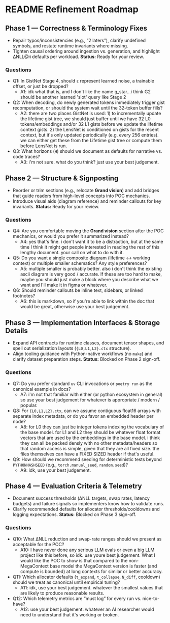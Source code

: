 # README Refinement Roadmap

## Phase 1 — Correctness & Terminology Fixes
- Repair typos/inconsistencies (e.g., “2 laters”), clarify undefined symbols, and restate runtime invariants where missing.
- Tighten causal ordering around ingestion vs. generation, and highlight ΔNLL@`H` defaults per workload.
**Status:** Ready for your review.
### Questions
- Q1: In GistNet Stage 4, should `ε` represent learned noise, a trainable offset, or just be dropped?  
  + A1: idk what that is, and I don't like the name g_star...i think G2 should be another learned 'slot' query like Stage 2 
- Q2: When decoding, do newly generated tokens immediately trigger gist recomputation, or should the system wait until the 32-token buffer fills?
  + A2: there are two places GistNet is used: 1) to incrementally update the lifetime gist tree, we should just buffer until we have 32 L0 tokens/embeddings and/or 32 L1 gists before we update the lifetime context gists. 2) the LensNet is conditioned on gists for the recent context, but it's only updated periodically (e.g. every 256 entries).  we can either get these from the Lifetime gist tree or compute them before LensNet is run.  
- Q3: What horizons (`H`) should we document as defaults for narrative vs. code traces?
  + A3: i'm not sure.  what do you think?  just use your best judgement.

## Phase 2 — Structure & Signposting
- Reorder or trim sections (e.g., relocate **Grand vision**) and add bridges that guide readers from high-level concepts into POC mechanics.
- Introduce visual aids (diagram reference) and reminder callouts for key invariants.
**Status:** Ready for your review.
### Questions
- Q4: Are you comfortable moving the **Grand vision** section after the POC mechanics, or would you prefer it summarized instead?
  + A4: yes that's fine.  i don't want it to be a distraction, but at the same time I think it might get people interested in reading the rest of this lengthy document.  your call on what to do with it.  
- Q5: Do you want a single composite diagram (lifetime ↔ working context) or multiple smaller schematics? Any style preferences?  
  + A5: multiple smaller is probably better.  also i don't think the existing ascii diagram is very good / accurate.  If these are too hard to make, maybe you should just make a <DIAGRAM NEEDED> block where you describe what we want and I'll make it in figma or whatever.
- Q6: Should reminder callouts be inline text, sidebars, or linked footnotes?
  + A6: this is markdown, so if you're able to link within the doc that would be great, otherwise use your best judgement.
  
## Phase 3 — Implementation Interfaces & Storage Details
- Expand API contracts for runtime classes, document tensor shapes, and spell out serialization layouts (`{L0,L1,L2}.ctx` structure).
- Align tooling guidance with Python-native workflows (no `make`) and clarify dataset preparation steps.
**Status:** Blocked on Phase 2 sign-off.
### Questions
- Q7: Do you prefer standard `uv` CLI invocations or `poetry run` as the canonical example in docs?
  + A7: i'm not that familiar with either (or python ecosystem in general) so use your best judgement for whatever is appropriate / modern / popular.
- Q8: For `{L0,L1,L2}.ctx`, can we assume contiguous float16 arrays with separate index metadata, or do you favor an embedded header per node?  
  + A8: for L0 they can just be integer tokens indexing the vocabulary of the base model.  for L1 and L2 they should be whatever float format vectors that are used by the embeddings in the base model. i think they can all be packed densly with no other metadata/headers so that random access is simple, given that they are all fixed size.  the files themselves can have a FIXED SIZED header if that's useful.
- Q9: How should we recommend seeding for deterministic tests beyond `PYTHONHASHSEED` (e.g., `torch.manual_seed`, `random.seed`)?
  + A9: idk, use your best judgement.

## Phase 4 — Evaluation Criteria & Telemetry
- Document success thresholds (ΔNLL targets, swap rates, latency budgets) and failure signals so implementers know how to validate runs.
- Clarify recommended defaults for allocator thresholds/cooldowns and logging expectations.
**Status:** Blocked on Phase 3 sign-off.
### Questions
- Q10: What ΔNLL reduction and swap-rate ranges should we present as acceptable for the POC?
  + A10: I have never done any serious LLM evals or even a big LLM project like this before, so idk.  use youre best judgement.  What I would like the POC to show is that compared to the non-MegaContext base model the MegaContext version is faster (and compute is bounded) at long contexts for similar or better accuracy.
- Q11: Which allocator defaults (`τ_expand`, `τ_collapse`, `N_diff`, cooldown) should we treat as canonical until empirical tuning?  
  + A11: idk, use your best judgement.  whatever the smallest values that are likely to produce reasonable results.
- Q12: Which telemetry metrics are “must log” for every run vs. nice-to-have?
  + A12: use your best judgement. whatever an AI researcher would need to understand that it's working or broken.
